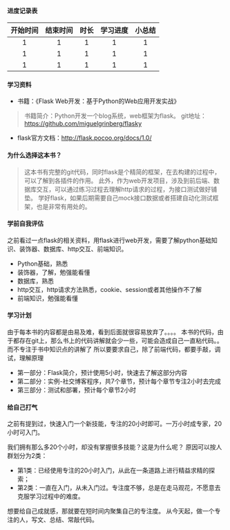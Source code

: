 #### 进度记录表
|开始时间|结束时间|时长|学习进度|小总结|
|:-----:   | :-----:   | :----: |:----: |:----: |
| 1       | 1     |   1   | 1   | 1   |
| 1        | 1     |  1    |1    |1    |
| 1        |1      |   1    |1    |1    |

#### 学习资料
- 书籍：《Flask Web开发：基于Python的Web应用开发实战》
> 书籍简介：Python开发一个blog系统，web框架为flask。
git地址：https://github.com/miguelgrinberg/flasky
- flask官方文档：http://flask.pocoo.org/docs/1.0/


#### 为什么选择这本书？
> 这本书有完整的git代码，同时flask是个精简的框架，在去构建的过程中，可以了解到各插件的作用。
此外，作为web开发项目，涉及到前后端、数据库交互，可以通过练习过程去理解http请求的过程，为接口测试做好铺垫。
学好flask，如果后期需要自己mock接口数据或者搭建自动化测试框架，也是非常有用处的。


#### 学前自我评估
之前看过一点flask的相关资料，用flask进行web开发，需要了解python基础知识、装饰器、数据库、http交互、前端知识。

- Python基础，熟悉
- 装饰器，了解，勉强能看懂
- 数据库，熟悉
- http交互，http请求方法熟悉，cookie、session或者其他操作不了解
- 前端知识，勉强能看懂

#### 学习计划
由于每本书的内容都是由易及难，看到后面就很容易放弃了。。。。
本书的代码，由于都存在git上，那么书上的代码讲解就会少一些，可能会造成自己一直粘代码。。而不专注于书中知识点的讲解了
所以要要求自己，除了前端代码，都要手敲，调试，理解原理

- 第一部分：Flask简介，预计使用5小时，快速去了解这部分内容
- 第二部分：实例-社交博客程序，共7个章节，预计每个章节专注2小时去完成
- 第三部分：测试和部署，预计每个章节2小时


#### 给自己打气
之前有提到过，快速入门一个新技能，专注的20小时即可。一万小时成专家，20小时可入门。

我们拥有那么多20个小时，却没有掌握很多技能？这是为什么呢？
原因可以按人群划分为2类：
- 第1类：已经使用专注的20小时入门，从此在一条道路上进行精益求精的探索；
- 第2类：一直在入门，从未入门过。专注度不够，总是在走马观花，不愿意去克服学习过程中的难度。

想要给自己成就感，那就要在短时间内聚集自己的专注度。
从今天起，做一个专注的人，写文、总结、常敲代码。